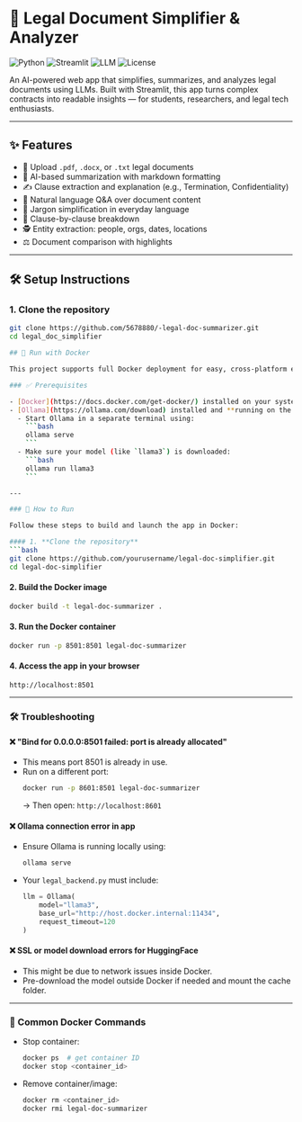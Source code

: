 # 🧾 Legal Document Simplifier & Analyzer

![Python](https://img.shields.io/badge/Python-3.10%2B-blue)
![Streamlit](https://img.shields.io/badge/Built%20with-Streamlit-red)
![LLM](https://img.shields.io/badge/Powered%20by-Ollama%20LLaMA3-yellowgreen)
![License](https://img.shields.io/badge/License-MIT-blue)

An AI-powered web app that simplifies, summarizes, and analyzes legal documents using LLMs. Built with Streamlit, this app turns complex contracts into readable insights — for students, researchers, and legal tech enthusiasts.

---

## ✨ Features

- 📄 Upload `.pdf`, `.docx`, or `.txt` legal documents
- 🧠 AI-based summarization with markdown formatting
- ✍️ Clause extraction and explanation (e.g., Termination, Confidentiality)
- 💬 Natural language Q&A over document content
- 🔎 Jargon simplification in everyday language
- 📑 Clause-by-clause breakdown
- 🕵️ Entity extraction: people, orgs, dates, locations
- ⚖️ Document comparison with highlights

---

## 🛠️ Setup Instructions

### 1. Clone the repository

```bash
git clone https://github.com/5678880/-legal-doc-summarizer.git
cd legal_doc_simplifier

## 🐳 Run with Docker

This project supports full Docker deployment for easy, cross-platform execution.

### ✅ Prerequisites

- [Docker](https://docs.docker.com/get-docker/) installed on your system
- [Ollama](https://ollama.com/download) installed and **running on the host machine**
  - Start Ollama in a separate terminal using:
    ```bash
    ollama serve
    ```
  - Make sure your model (like `llama3`) is downloaded:
    ```bash
    ollama run llama3
    ```

---

### 🚀 How to Run

Follow these steps to build and launch the app in Docker:

#### 1. **Clone the repository**
```bash
git clone https://github.com/yourusername/legal-doc-simplifier.git
cd legal-doc-simplifier
```

#### 2. **Build the Docker image**
```bash
docker build -t legal-doc-summarizer .
```

#### 3. **Run the Docker container**
```bash
docker run -p 8501:8501 legal-doc-summarizer
```

#### 4. **Access the app in your browser**
```
http://localhost:8501
```

---

### 🛠️ Troubleshooting

#### ❌ "Bind for 0.0.0.0:8501 failed: port is already allocated"
- This means port 8501 is already in use.
- Run on a different port:
  ```bash
  docker run -p 8601:8501 legal-doc-summarizer
  ```
  → Then open: `http://localhost:8601`

#### ❌ Ollama connection error in app
- Ensure Ollama is running locally using:
  ```bash
  ollama serve
  ```
- Your `legal_backend.py` must include:
  ```python
  llm = Ollama(
      model="llama3",
      base_url="http://host.docker.internal:11434",
      request_timeout=120
  )
  ```

#### ❌ SSL or model download errors for HuggingFace
- This might be due to network issues inside Docker.
- Pre-download the model outside Docker if needed and mount the cache folder.

---

### 💬 Common Docker Commands

- Stop container:
  ```bash
  docker ps  # get container ID
  docker stop <container_id>
  ```

- Remove container/image:
  ```bash
  docker rm <container_id>
  docker rmi legal-doc-summarizer
  ```



